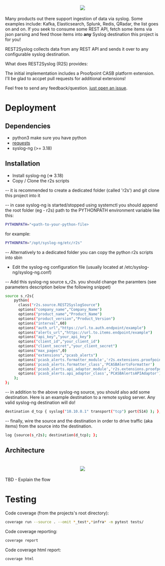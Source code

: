 <h1 align="center">
  <img src="https://repository-images.githubusercontent.com/184577526/6d042f80-7056-11e9-9b2b-8e90c0ab0f40"/>
</h1>

Many products out there support ingestion of data via syslog. Some examples include: Kafka, Elasticsearch, Splunk, Redis, QRadar, the list goes on and on. If you seek to consume some REST API, fetch some items via json parsing and feed those items into **any** Syslog destination this project is for you!

REST2Syslog collects data from any REST API and sends it over to any configurable syslog destination.

What does REST2Syslog (R2S) provides:


The initial implementation includes a Proofpoint CASB platform extension. I'll be glad to accpet pull requests for additional extensions!

Feel free to send any feedback/question. [just open an issue](https://github.com/chenbekor/Rest2Syslog/issues).

# Deployment
## Dependencies
   - python3
   make sure you have python
   - [requests](https://2.python-requests.org/en/master/)
   - syslog-ng (>= 3.18)

## Installation
   - Install syslog-ng (=> 3.18)
   - Copy / Clone the r2s scripts

   -- it is recommended to create a dedicated folder (called 'r2s') and git clone this project into it

   -- in case syslog-ng is started/stopped using systemctl you should append the root folder (eg - r2s) path to the PYTHONPATH environment variable like this:
   ```sh
PYTHONPATH="<path-to-your-python-file>
```
for example:
```sh
PYTHONPATH="/opt/syslog-ng/etc/r2s"
```

   -- Alternatively to a dedicated folder you can copy the python r2s scripts into sbin
   
   - Edit the syslog-ng configuration file (usually located at /etc/syslog-ng/syslog-ng.conf)

   -- Add this syslog-ng source s_r2s. you should change the paramters (see parameters description below the following snippet)
```sh
source s_r2s{
    python(
      class("r2s.source.REST2SyslogSource")
      options("company_name","Company_Name")
      options("product_name","Product_Name")
      options("product_version","Product_Version")
      options("interval",60)
      options("auth_url","https://url.to.auth.endpoint/example")
      options("alerts_url","https://url.to.items.endpoint/example")
      options("api_key","your_api_key")
      options("client_id","your_client_id")
      options("client_secret","your_client_secret")
      options("max_pages",0)
      options("extensions","pcasb_alerts")
      options('pcasb_alerts.formatter_module','r2s.extensions.proofpoint.pcasb.alerts_formatter')
      options('pcasb_alerts.formatter_class','PCASBAlertsFormatter')
      options('pcasb_alerts.api_adaptor_module','r2s.extensions.proofpoint.pcasb.alerts_api_adaptor')
      options('pcasb_alerts.api_adaptor_class','PCASBAlertsAPIAdaptor')
    );
};
```
-- in addition to the above syslog-ng source, you should also add some destination. Here is an example destination to a remote syslog server. Any valid syslog-ng destination will do!
```sh
destination d_tcp { syslog("10.10.0.1" transport("tcp") port(514) ); };
```
-- finally, wire the source and the destination in order to drive traffic (aka items) from the source into the destination.
```sh
log {source(s_r2s); destination(d_tcp); };
```


## Architecture

<h1 align="center">
  <img src="https://github.com/chenbekor/Rest2Syslog/blob/master/wiki/images/R2S-Architecture.png"/>
</h1>

TBD - Explain the flow

# Testing
Code coverage (from the projects's root directory):
```sh
coverage run --source . --omit *_test*,*infra* -m pytest tests/
```
Code coverage reporting:
```sh
coverage report
```
Code coverage html report:
```sh
coverage html
```